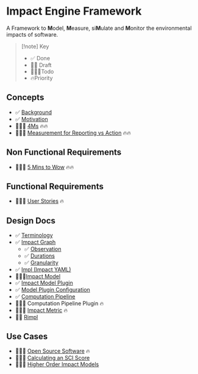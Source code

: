 # Impact Engine Framework

A Framework to **M**odel, **M**easure, si**M**ulate and **M**onitor the environmental impacts of software.

> [!note] Key
> - ✅ Done
> - ✍🏽 Draft
> - 👷🏽‍♂️Todo
> - 🔥Priority
## Concepts
- ✅ [Background](Background.md)
- ✅ [Motivation](Motivation.md)
- 👷🏽‍♂️ [4Ms](4Ms) 🔥🔥
- 👷🏽‍♂️ [Measurement for Reporting vs Action](Measurement%20for%20Reporting%20vs%20Action) 🔥🔥

## Non Functional Requirements
- 👷🏽‍♂️ [5 Mins to Wow](5%20Mins%20to%20Wow) 🔥🔥

## Functional Requirements
- 👷🏽‍♂️ [User Stories](User%20Stories) 🔥

## Design Docs
- ✅ [Terminology](Terminology.md)
- ✅ [Impact Graph](Impact%20Graph.md)
	- ✅ [Observation](Observation.md)
	- ✅ [Durations](Durations.md)
	- ✅ [Granularity](Granularity.md)
- ✅ [Impl (Impact YAML)](Impl%20(Impact%20YAML).md)
- 👷🏽‍♂️[Impact Model](Impact%20Model.md)
- ✅ [Impact Model Plugin](Impact%20Model%20Plugin.md)
- ✅ [Model Plugin Configuration](Model%20Plugin%20Configuration.md)
- ✅ [Computation Pipeline](Computation%20Pipeline.md)
- 👷🏽‍♂️ Computation Pipeline Plugin 🔥
- 👷🏽‍♂️ [Impact Metric](Impact%20Metric) 🔥
- ✍🏽 [Rimpl](Rimpl.md) 

## Use Cases 

- 👷🏽‍♂️ [Open Source Software](Open%20Source%20Software) 🔥
- 👷🏽‍♂️ [Calculating an SCI Score](Calculating%20an%20SCI%20Score)
- 👷🏽‍♂️ [Higher Order Impact Models](Higher%20Order%20Impact%20Models.md)